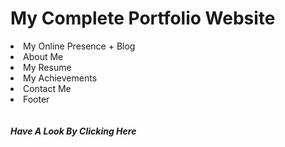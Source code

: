 <h1>My Complete Portfolio Website</h1>
<li>My Online Presence + Blog</li>
<li>About Me</li>
<li>My Resume</li>
<li>My Achievements</li>
<li>Contact Me</li>
<li>Footer</li>
<br>
<br>
<a href="https://kanha412.github.io/" target="_blank" style="text-decoration:none;"><i><b>Have A Look By Clicking Here</b></i></a>
